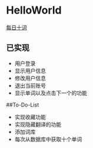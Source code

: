 # HelloWorld
[每日十词](anwuli.cn:8080/HelloWorld)

## 已实现
* 用户登录
* 显示用户信息
* 修改用户信息
* 退出当前账号
* 显示单词以及点击下一个的功能

##To-Do-List
* 实现收藏功能
* 实现隐藏翻译的功能
* 添加词库
* 每次从数据库中获取十个单词
